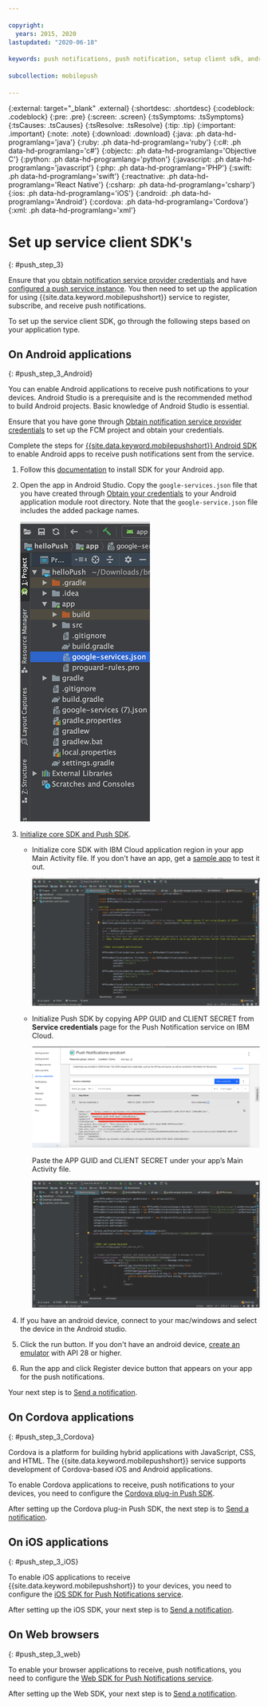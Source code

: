 ```yaml
---

copyright:
  years: 2015, 2020
lastupdated: "2020-06-18"

keywords: push notifications, push notification, setup client sdk, android application, cordova application, iOS application, web browser

subcollection: mobilepush

---
```


{:external: target="_blank" .external}
{:shortdesc: .shortdesc}
{:codeblock: .codeblock}
{:pre: .pre}
{:screen: .screen}
{:tsSymptoms: .tsSymptoms}
{:tsCauses: .tsCauses}
{:tsResolve: .tsResolve}
{:tip: .tip}
{:important: .important}
{:note: .note}
{:download: .download}
{:java: .ph data-hd-programlang='java'}
{:ruby: .ph data-hd-programlang='ruby'}
{:c#: .ph data-hd-programlang='c#'}
{:objectc: .ph data-hd-programlang='Objective C'}
{:python: .ph data-hd-programlang='python'}
{:javascript: .ph data-hd-programlang='javascript'}
{:php: .ph data-hd-programlang='PHP'}
{:swift: .ph data-hd-programlang='swift'}
{:reactnative: .ph data-hd-programlang='React Native'}
{:csharp: .ph data-hd-programlang='csharp'}
{:ios: .ph data-hd-programlang='iOS'}
{:android: .ph data-hd-programlang='Android'}
{:cordova: .ph data-hd-programlang='Cordova'}
{:xml: .ph data-hd-programlang='xml'}

# Set up service client SDK's
{: #push_step_3}

Ensure that you [obtain notification service provider credentials](/docs/mobilepush?topic=mobilepush-push_step_1) and have [configured a push service instance](/docs/mobilepush?topic=mobilepush-push_step_2). You then need to set up the application for using {{site.data.keyword.mobilepushshort}} service to register, subscribe, and receive push notifications. 

To set up the service client SDK, go through the following steps based on your application type.

## On Android applications
{: #push_step_3_Android}

You can enable Android applications to receive push notifications to your devices. Android Studio is a prerequisite and is the recommended method to build Android projects. Basic knowledge of Android Studio is essential.

Ensure that you have gone through [Obtain notification service provider credentials](/docs/mobilepush?topic=mobilepush-push_step_1) to set up the FCM project and obtain your credentials.

Complete the steps for [{{site.data.keyword.mobilepushshort}} Android SDK](https://github.com/ibm-bluemix-mobile-services/bms-clientsdk-android-push/tree/master) to enable Android apps to receive push notifications sent from the service. 

1. Follow this [documentation](https://github.com/ibm-bluemix-mobile-services/bms-clientsdk-android-push/tree/master#installation) to install SDK for your Android app.

1. Open the app in Android Studio. Copy the `google-services.json` file that you have created through [Obtain your credentials](/docs/mobilepush?topic=mobilepush-push_step_1) to your Android application module root directory. Note that the `google-service.json` file includes the added package names.

   ![Adding the JSON file to the root directory of your application](images/FCM_7.png "Adding the JSON file to the root directory of your application")

1. [Initialize core SDK and Push SDK](https://github.com/ibm-bluemix-mobile-services/bms-clientsdk-android-push/tree/master#include-core-sdk-and-push-sdk).
   - Initialize core SDK with IBM Cloud application region in your app Main Activity file. If you don't have an app, get a [sample app](https://github.com/ibm-bluemix-mobile-services/bms-samples-android-hellopush/) to test it out.

      ![Editing Main activity file](images/mp-gradle-main-activity.png "Editing the main activity file with IBM cloud application region")

   - Initialize Push SDK by copying APP GUID and CLIENT SECRET from **Service credentials** page for the Push Notification service on IBM Cloud.

      ![App GUID and Client secret](images/mp-appguid.png "Editing the main activity file with APP GUID and client secret")

      Paste the APP GUID and CLIENT SECRET under your app’s Main Activity file.

      ![Editing Main activity file](images/mp-gradle-main-activity1.png "Editing the main activity file with APP GUID and client secret")

1. If you have an android device, connect to your mac/windows and select the device in the Android studio.
1. Click the run button. If you don't have an android device, [create an emulator](https://developer.android.com/studio/run/emulator) with API 28 or higher.
1. Run the app and click Register device button that appears on your app for the push notifications.

Your next step is to [Send a notification](/docs/mobilepush?topic=mobilepush-push_step_4).

## On Cordova applications
{: #push_step_3_Cordova}

Cordova is a platform for building hybrid applications with JavaScript, CSS, and HTML. The {{site.data.keyword.mobilepushshort}} service supports development of Cordova-based iOS and Android applications.

To enable Cordova applications to receive, push notifications to your devices, you need to configure the [Cordova plug-in Push SDK](https://github.com/ibm-bluemix-mobile-services/bms-clientsdk-cordova-plugin-push/tree/master#ios-app).

After setting up the Cordova plug-in Push SDK, the next step is to [Send a notification](/docs/mobilepush?topic=mobilepush-push_step_4).

## On iOS applications
{: #push_step_3_iOS}

To enable iOS applications to receive {{site.data.keyword.mobilepushshort}} to your devices, you need to configure the [iOS SDK for Push Notifications service](https://github.com/ibm-bluemix-mobile-services/bms-clientsdk-swift-push/tree/master#setup-client-application). 

After setting up the iOS SDK, your next step is to [Send a notification](/docs/mobilepush?topic=mobilepush-push_step_4).

## On Web browsers
{: #push_step_3_web}

To enable your browser applications to receive, push notifications, you need to configure the [Web SDK for Push Notifications service](https://github.com/ibm-bluemix-mobile-services/bms-clientsdk-javascript-webpush/blob/master/README.md).

After setting up the Web SDK, your next step is to [Send a notification](/docs/mobilepush?topic=mobilepush-push_step_4).
